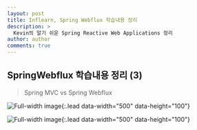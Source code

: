 ```yaml
---
layout: post
title: Inflearn, Spring Webflux 학습내용 정리
description: >
  Kevin의 알기 쉬운 Spring Reactive Web Applications 정리
author: author
comments: true
---
```


## SpringWebflux 학습내용 정리 (3)
> Spring MVC vs Spring Webflux


![Full-width image](https://sungwon-choi-29.github.io/assets/img/blog/study/webflux/webflux(3)-1.png){:.lead data-width="500" data-height="100"}

![Full-width image](https://sungwon-choi-29.github.io/assets/img/blog/study/webflux/webflux(3)-1.png){:.lead data-width="500" data-height="100"}
